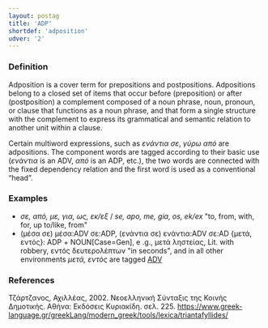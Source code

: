 ```yaml
---
layout: postag
title: 'ADP'
shortdef: 'adposition'
udver: '2'
---
```


### Definition 


Adposition is a cover term for prepositions and postpositions. Adpositions belong to a closed set of items that occur before (preposition) or after (postposition) a complement composed of a noun phrase, noun, pronoun, or clause that functions as a noun phrase, and that form a single structure with the complement to express its grammatical and semantic relation to another unit within a clause.


Certain multiword expressions, such as *ενάντια σε*, *γύρω από* are adpositions. The component words are tagged according to their basic use (*ενάντια* is an ADV, *από* is an ADP, etc.), the two words are connected with the fixed dependency relation and the first word is used as a conventional “head”.




### Examples

* *σε, από, με, για, ως, εκ/εξ* / *se, apo, me, gia, os, ek/ex* "to, from, with, for, up to/like, from"
* (μέσα σε) μέσα:ADV σε:ADP, (ενάντια σε) ενάντια:ADV σε:AD
{μετά, εντός}: ADP + ΝΟUN[Case=Gen], e .g., μετά ληστείας, Lit. with robbery, εντός δευτερολέπτων "in seconds", and in all other environments *μετά, εντός* are tagged [ADV]()





### References

Τζάρτζανος, Αχιλλέας, 2002. Νεοελληνική Σύνταξις της Κοινής Δημοτικής. Αθήνα: Εκδόσεις Κυριακίδη. σελ. 225. https://www.greek-language.gr/greekLang/modern_greek/tools/lexica/triantafyllides/
<!-- Interlanguage links updated So kvě 14 19:01:42 CEST 2022 -->
